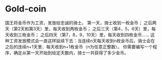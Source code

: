 # Gold-coin
国王将金币作为工资，发放给忠诚的骑士。    第一天，骑士收到一枚金币；  之后两天（第2天和第3天）里，每天收到两枚金币；  之后三天（第4，5，6天）里，每天收到三枚金币；  之后四天（第7，8，9，10天）里，每天收到四枚金币......  这种工资发放模式会一直这样延续下去：当连续n天每天收到n枚金币后，骑士会在之后的连续n+1天里，每天收到n+1枚金币（n为任意正整数）。  你需要编写一个程序，确定从第一天开始到给定天数内，骑士一共获得了多少金币。
